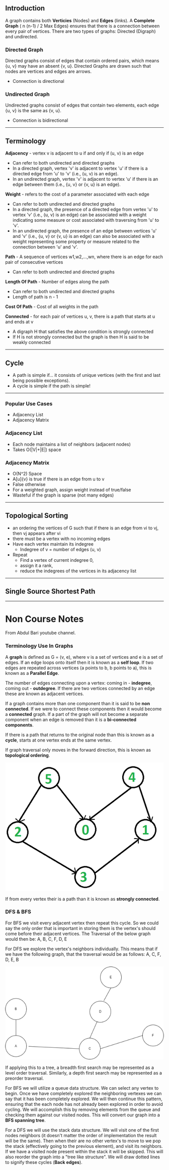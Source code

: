 ## Introduction

A graph contains both <b>Verticies</b> (Nodes) and <b>Edges</b> (links). A <b>Complete Graph</b> ( n (n-1) / 2 Max Edges)  ensures that there is a connection between every pair of vertices. There are two types of graphs: Directed (Digraph) and undirected. 

### Directed Graph
Directed graphs consist of edges that contain ordered pairs, which means {u, v} may have an absent {v, u}. Directed Graphs are drawn such that nodes are vertices and edges are arrows.
- Connection is directional

### Undirected Graph
Undirected graphs consist of edges that contain two elements, each edge {u, v} is the same as {v, u}.
- Connection is bidirectional

****

## Terminology

**Adjacency** - vertex v is adjacent to u if and only if (u, v) is an edge 
- Can refer to both undirected and directed graphs
- In a directed graph, vertex 'v' is adjacent to vertex 'u' if there is a directed edge from 'u' to 'v' (i.e., (u, v) is an edge). 
- In an undirected graph, vertex 'v' is adjacent to vertex 'u' if there is an edge between them (i.e., {u, v} or {v, u} is an edge).

**Weight** - refers to the cost of a parameter associated with each edge
- Can refer to both undirected and directed graphs
- In a directed graph, the presence of a directed edge from vertex 'u' to vertex 'v' (i.e., (u, v) is an edge) can be associated with a weight indicating some measure or cost associated with traversing from 'u' to 'v'.
- In an undirected graph, the presence of an edge between vertices 'u' and 'v' (i.e., {u, v} or {v, u} is an edge) can also be associated with a weight representing some property or measure related to the connection between 'u' and 'v'.

**Path** - A sequence of vertices w1,w2,…,wn, where there is an edge for each pair of consecutive vertices
- Can refer to both undirected and directed graphs

**Length Of Path** - Number of edges along the path
- Can refer to both undirected and directed graphs
- Length of path is n - 1

**Cost Of Path** - Cost of all weights in the path

**Connected** - for each pair of vertices u, v, there is a path that starts at u and ends at v
- A digraph H that satisfies the above condition is strongly connected 
- If H is not strongly connected but the graph is then H is said to be weakly connected

****

## Cycle

- A path is simple if... it consists of unique vertices (with the first and last being possible exceptions). 
- A cycle is simple if the path is simple!

****

### Popular Use Cases

- Adjacency List
- Adjacency Matrix

### Adjacency List

- Each node maintains a list of neighbors (adjacent nodes)
- Takes O(|V|+|E|) space

### Adjacency Matrix

- O(N^2) Space
- A[u]{v} is true if there is an edge from u to v
-  False otherwise
-  For a weighted graph, assign weight instead of true/false
- Wasteful if the graph is sparse (not many edges)

****

## Topological Sorting

- an ordering the vertices of G such that if there is an edge from vi to vj, then vj appears after vi
- there must be a vertex with no incoming edges
- Have each vertex maintain its indegree
	- Indegree of v = number of edges (u, v)
- Repeat
	- Find a vertex of current indegree 0, 
	- assign it a rank, 
	- reduce the indegrees of the vertices in its adjacency list

****

## Single Source Shortest Path



****

# Non Course Notes 

From Abdul Bari youtube channel. 

### Terminology Use In Graphs
A **graph** is defined as G = (v, e), where v is a set of vertices and e is a set of edges. If an edge loops onto itself then it is known as a **self loop**. If two edges are repeated across vertices (a points to b, b points to a), this is known as a **Parallel Edge**.

The number of edges connecting upon a vertex: coming in - **indegree**, coming out - **outdegree**. If there are two vertices connected by an edge these are known as adjacent vertices. 

If a graph contains more than one component than it is said to be **non connected**. If we were to connect these components then it would become a **connected** graph. If a part of the graph will not become a separate component when an edge is removed than it is a **bi-connected components**.

If there is a path that returns to the original node than this is known as a **cycle**, starts at one vertex ends at the same vertex. 

If graph traversal only moves in the forward direction, this is known as **topological ordering**.   

![Graph Image](Assets/GraphExample_2.drawio.png)

If from every vertex their is a path than it is known as **strongly connected**. 

### DFS & BFS

For BFS we visit every adjacent vertex then repeat this cycle. So we could say the only order that is important in storing them is the vertex's should come before their adjacent vertices.  The Traversal of the below graph would then be: A, B, C, F, D, E

For DFS we explore the vertex's neighbors individually. This means that if we have the following graph, that the traversal would be as follows:  A, C, F, D, E, B

![Graph Image](Assets/GraphExample_1.drawio.png)


If applying this to a tree, a breadth first search may be represented as a level order traversal. Similarly, a depth first search may be represented as a preorder traversal. 

For BFS we will utilize a queue data structure. We can select any vertex to begin. Once we have completely explored the neighboring vertexes we can say that it has been completely explored. We will then continue this pattern, ensuring that the each node has not already been explored in order to avoid cycling. We will accomplish this by removing elements from the queue and checking them against our visited nodes. This will convert our graph into a **BFS spanning tree**. 

For a DFS we will use the stack data structure. We will visit one of the first nodes neighbors (it doesn't matter the order of implementation the result will be the same). Then when their are no other vertex's to move to we pop the stack (effectively going to the previous element), and visit its neighbors. If we have a visited node present within the stack it will be skipped. This will also reorder the graph into a "tree like structure". We will draw dotted lines to signify these cycles (**Back edges**). 


